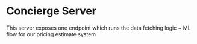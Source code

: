 # Concierge Server

This server exposes one endpoint which runs the data fetching logic + ML flow for our pricing estimate system
